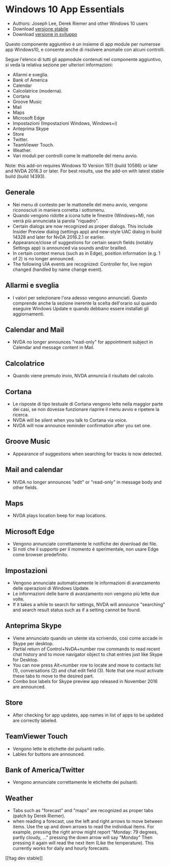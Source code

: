 # Windows 10 App Essentials #

* Authors: Joseph Lee, Derek Riemer and other Windows 10 users
* Download [versione stabile][1]
* Download [versione in sviluppo][2]

Questo componente aggiuntivo è un insieme di app module per numerose app
Windows10, e consente anche di risolvere anomalie con alcuni controlli.

Segue l'elenco di tutti gli appmodule contenuti nel componente aggiuntivo,
si veda la relativa sezione per ulteriori informazioni:

* Allarmi e sveglia.
* Bank of America
* Calendar
* Calcolatrice (moderna).
* Cortana
* Groove Music
* Mail
* Maps
* Microsoft Edge
* Impostazioni (Impostazioni Windows, Windows+i)
* Anteprima Skype
* Store
* Twitter.
* TeamViewer Touch.
* Weather.
* Vari moduli per controlli come le mattonelle del menu avvio.

Note: this add-on requires Windows 10 Version 1511 (build 10586) or later
and NVDA 2016.3 or later. For best results, use the add-on with latest
stable build (build 14393).

## Generale

* Nei menu di contesto per le mattonelle del menu avvio, vengono
  riconosciuti in maniera corretta i sottomenu.
* Quando vengono ridotte a icona tutte le finestre (Windows+M), non verrà
  più annunciata la parola "riquadro".
* Certain dialogs are now recognized as proper dialogs. This include Insider
  Preview dialog (settings app) and new-style UAC dialog in build 14328 and
  later for NvDA 2016.2.1 or earlier.
* Appearance/close of suggestions for certain search fields (notably
  Settings app) is announced via sounds and/or brailled.
* In certain context menus (such as in Edge), position information (e.g. 1
  of 2) is no longer announced.
* The following UIA events are recognized: Controller for, live region
  changed (handled by name change event).

## Allarmi e sveglia

* I valori per selezionare l'ora adesso vengono annunciati. Questo comprende
  anche la sezione inerente la scelta dell'orario sul quando eseguire
  Windows Update e quando debbano essere installati gli aggiornamenti.

## Calendar and Mail

* NVDA no longer announces "read-only" for appointment subject in Calendar
  and message content in Mail.

## Calcolatrice

* Quando viene premuto invio, NVDA annuncia il risultato del calcolo.

## Cortana

* Le risposte di tipo testuale di Cortana vengono lette nella maggior parte
  dei casi, se non dovesse funzionare riaprire il menu avvio e ripetere la
  ricerca.
* NVDA will be silent when you talk to Cortana via voice.
* NVDA will now announce reminder confirmation after you set one.

## Groove Music

* Appearance of suggestions when searching for tracks is now detected.

## Mail and calendar

* NVDA no longer announces "edit" or "read-only" in message body and other
  fields.

## Maps

* NVDA plays location beep for map locations.

## Microsoft Edge

* Vengono annunciate correttamente le notifiche dei download dei file.
* Si noti che il supporto per il momento è sperimentale, non usare Edge come
  browser predefinito.

## Impostazioni

* Vengono annunciate automaticamente le informazioni di avanzamento delle
  operazioni di Windows Update.
* Le informazioni delle barre di avanzamento non vengono più lette due
  volte.
* If it takes a while to search for settings, NVDA will announce "searching"
  and search result status such as if a setting cannot be found.

## Anteprima Skype

* Viene annunciato quando un utente sta scrivendo, così come accade in Skype
  per desktop.
* Partial return of Control+NvDA+number row commands to read recent chat
  history and to move navigator object to chat entries just like Skype for
  Desktop.
* You can now press Alt+number row to locate and move to contacts list (1),
  conversations (2) and chat edit field (3). Note that one must activate
  these tabs to move to the desired part.
* Combo box labels for Skype preview app released in November 2016 are
  announced.

## Store

* After checking for app updates, app names in list of apps to be updated
  are correctly labeled.

## TeamViewer Touch

* Vengono lette le etichette dei pulsanti radio.
* Lables for buttons are announced.

## Bank of America/Twitter

* Vengono annunciate correttamente le etichette dei pulsanti.

## Weather

* Tabs such as "forecast" and "maps" are recognized as proper tabs (patch by
  Derek Riemer).
* when reading a forecast, use the left and right arrows to move between
  items. Use the up and down arrows to read the individual items. For
  example, pressing the right arrow might report "Monday: 79 degrees, partly
  cloudy, ..." pressing the down arrow will say "Monday" Then pressing it
  again will read the next item (Like the temperature). This currently works
  for daily and hourly forecasts.

[[!tag dev stable]]

[1]: http://addons.nvda-project.org/files/get.php?file=w10

[2]: http://addons.nvda-project.org/files/get.php?file=w10-dev
